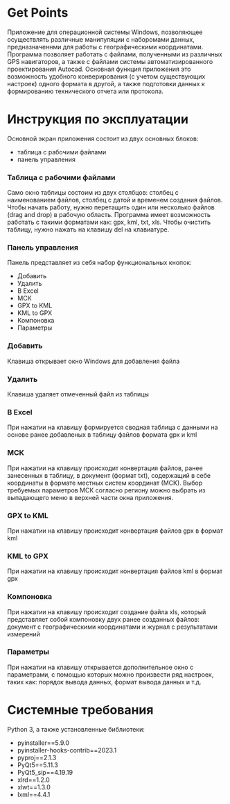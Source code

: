 # Get Points
Приложение для операционной системы Windows, позволяющее осуществлять различные манипуляции с наборомами данных, предназначеннми для работы с географическими координатами.
Программа позволяет работать с файлами, полученными из различных GPS навигаторов, а также с файлами системы автоматизированного проектирования Autocad. Основная функция приложения
это возможность удобного конверирования (с учетом существующих настроек) одного формата в другой, а также подготовки данных к формированию технического отчета или протокола.
# Инструкция по эксплуатации
Основной экран приложения состоит из двух основных блоков:
- таблица с рабочими файлами
- панель управления
### Таблица с рабочими файлами
Само окно таблицы состоим из двух столбцов: столбец с наименованием файлов, столбец с датой и временем создания файлов. Чтобы начать работу, нужно перетащить один или несколько
файлов (drag and drop) в рабочую область. Программа имеет возможность работать с такими форматами как: gpx, kml, txt, xls. Чтобы очистить таблицу, нужно нажать на клавишу del 
на клавиатуре.
### Панель управления
Панель представляет из себя набор функциональных кнопок:
- Добавить
- Удалить
- В Excel
- МСК
- GPX to KML
- KML to GPX
- Компоновка
- Параметры
### Добавить 
Клавиша открывает окно Windows для добавления файла
### Удалить
Клавиша удаляет отмеченный файл из таблицы
### В Excel
При нажатии на клавишу формируется сводная таблица с данными на основе ранее добавленых в таблицу файлов формата gpx и kml
### МСК
При нажатии на клавишу происходит конвертация файлов, ранее занесенных в таблицу, в документ (формат txt), содержащий в себе координаты в формате местных систем координат (МСК).
Выбор требуемых параметров МСК согласно региону можно выбрать из выпадающего меню в верхней части окна приложения.
### GPX to KML
При нажатии на клавишу происходит конвертация файлов gpx в формат kml
### KML to GPX
При нажатии на клавишу происходит конвертация файлов kml в формат gpx
### Компоновка
При нажатии на клавишу происходит создание файла xls, который представляет собой компоновку двух ранее созданных файлов: документ с географическими координатами
и журнал с результатами измерений
### Параметры
При нажатии на клавишу открывается дополнительное окно с параметрами, c помощью которых можно произвести ряд настроек, таких как: порядок вывода данных, формат вывода
данных и т.д.
# Системные требования
Python 3, а также установленные библиотеки:
- pyinstaller==5.9.0
- pyinstaller-hooks-contrib==2023.1
- pyproj==2.1.3
- PyQt5==5.11.3
- PyQt5_sip==4.19.19
- xlrd==1.2.0
- xlwt==1.3.0
- lxml==4.4.1

